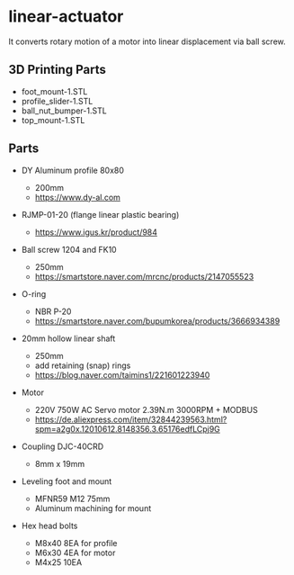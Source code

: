 # linear-actuator

It converts rotary motion of a motor into linear displacement via ball screw.

## 3D Printing Parts

* foot_mount-1.STL
* profile_slider-1.STL
* ball_nut_bumper-1.STL
* top_mount-1.STL

## Parts

* DY Aluminum profile 80x80
  - 200mm
  - https://www.dy-al.com
  
* RJMP-01-20 (flange linear plastic bearing)
  - https://www.igus.kr/product/984
  
* Ball screw 1204 and FK10
  - 250mm
  - https://smartstore.naver.com/mrcnc/products/2147055523
  
* O-ring
  - NBR P-20
  - https://smartstore.naver.com/bupumkorea/products/3666934389

* 20mm hollow linear shaft
  - 250mm
  - add retaining (snap) rings
  - https://blog.naver.com/taimins1/221601223940

* Motor
  - 220V 750W AC Servo motor 2.39N.m 3000RPM + MODBUS
  - https://de.aliexpress.com/item/32844239563.html?spm=a2g0x.12010612.8148356.3.65176edfLCpj9G

* Coupling DJC-40CRD
  - 8mm x 19mm

* Leveling foot and mount
  - MFNR59 M12 75mm
  - Aluminum machining for mount

* Hex head bolts
  - M8x40 8EA for profile
  - M6x30 4EA for motor
  - M4x25 10EA
